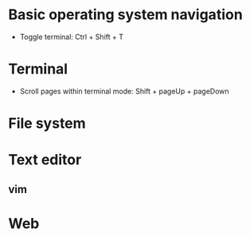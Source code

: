 # Basic operating system navigation
- Toggle terminal: Ctrl + Shift + T

# Terminal
- Scroll pages within terminal mode: Shift + pageUp + pageDown

# File system

# Text editor
## vim

# Web

# 

